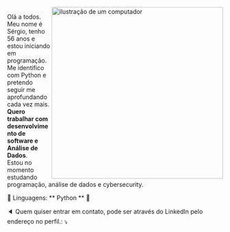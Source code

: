 <img src="https://raw.githubusercontent.com/MicaelliMedeiros/micaellimedeiros/master/image/computer-illustration.png" alt="ilustração de um computador" min-width="400px" max-width="400px" width="400px" align="right">

<p align="left"> 
  Olá a todos. Meu nome é Sérgio, tenho 56 anos e estou iniciando  em programação. Me identifico com Python e pretendo seguir me aprofundando cada vez mais. <strong>Quero trabalhar com desenvolvimento de software e Análise de Dados</strong>.<br>
  Estou no momento estudando programação, análise de dados e cybersecurity.
</p>

<p align="left">
  🦄 Linguagens: ** Python ** 📖
</p>

<p align="left">
  🔈 Quem quiser entrar em contato, pode ser através do LinkedIn pelo endereço no perfil.: ⤵️
</p>

